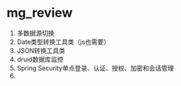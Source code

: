 # mg_review
1. 多数据源切换
2. Date类型转换工具类（js也需要）
3. JSON转换工具类
4. druid数据库监控
5. Spring Security单点登录、认证、授权、加密和会话管理
6.
